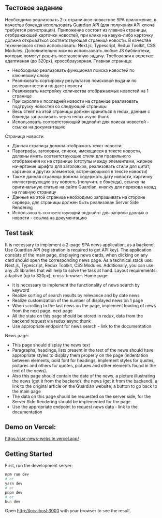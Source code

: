 ## Тестовое задание
Необходимо реализовать 2-х страничное новостное SPA приложение, в качестве бэкенда
использовать Guardian API (для получения API ключа требуется регистрация).
Приложение состоит из главной страницы, отображающей карточки новостей, при клике на
какую-либо карточку должна открываться соответствующая страница новости.
В качестве технического стека использовать: Next.js, Typescript, Redux Toolkit, CSS Modules.
Дополнительно можно использовать любые JS библиотеки, которые помогут решить
поставленную задачу.
Требования к верстке: адаптивная (до 320px), кроссбраузерная.
Главная страница:
- Необходимо реализовать функционал поиска новостей по ключевому слову
- Реализовать сортировку результатов поисковой выдачи по релевантности и по дате
новости
- Реализовать настройку количества отображаемых новостей на 1 странице
- При скролле к последней новости на странице реализовать подгрузку новостей со
следующей страницы
- Весь стейт на этой страницы должен храниться в redux, данные с бэкенда
запрашивать через redux async thunk
- Использовать соответствующий эндпойнт для поиска новостей - ссылка на
документацию

Страница новости:
- Данная страница должна отображать текст новости
- Параграфы, заголовки, списки, имеющиеся в тексте новости, должны иметь
соответствующие стили для правильного отображения их на странице (отступы
между элементами, жирное начертание шрифта для заголовков, реализовать стили
для цитат, картинок и других элементов, встречающихся в тексте новости)
- Также данная страница должна содержать дату новости, картинку иллюстрирующую
эту новость (получить с бэкенда), ссылку на оригинальную статью на сайте Guardian,
кнопку для перехода назад на главную страницу
- Данные на этой странице необходимо запрашивать на стороне сервера, для
страницы должен быть реализован Server Side Rendering
- Использовать соответствующий эндпойнт для запроса данных о новости - ссылка на
документацию

## Test task
It is necessary to implement a 2-page SPA news application, as a backend.
Use Guardian API (registration is required to get API key).
The application consists of the main page, displaying news cards, when clicking on
any card should open the corresponding news page.
As a technical stack use: Next.js, Typescript, Redux Toolkit, CSS Modules.
Additionally, you can use any JS libraries that will help to solve
the task at hand.
Layout requirements: adaptive (up to 320px), cross-browser.
Home page:
- It is necessary to implement the functionality of news search by keyword
- Realize sorting of search results by relevance and by date
news
- Realize customization of the number of displayed news on 1 page
- When scrolling to the last news on the page, implement loading of news from the next page.
next page
- All the state on this page should be stored in redux, data from the backend
request via redux async thunk
- Use appropriate endpoint for news search - link to the
documentation


News page:
- This page should display the news text
- Paragraphs, headings, lists present in the text of the news should have
appropriate styles to display them properly on the page (indentation
between elements, bold font for headings, implement styles for quotes, pictures and others
for quotes, pictures and other elements found in the text of the news).
- Also this page should contain the date of the news, a picture illustrating the news (get it from the backend).
the news (get it from the backend), a link to the original article on the Guardian website,
a button to go back to the main page
- The data on this page should be requested on the server side, for the
Server Side Rendering should be implemented for the page
- Use the appropriate endpoint to request news data - link to the
documentation



## Demo on Vercel:
https://ssr-news-website.vercel.app/


## Getting Started

First, run the development server:

```bash
npm run dev
# or
yarn dev
# or
pnpm dev
# or
bun dev
```

Open [http://localhost:3000](http://localhost:3000) with your browser to see the result.


